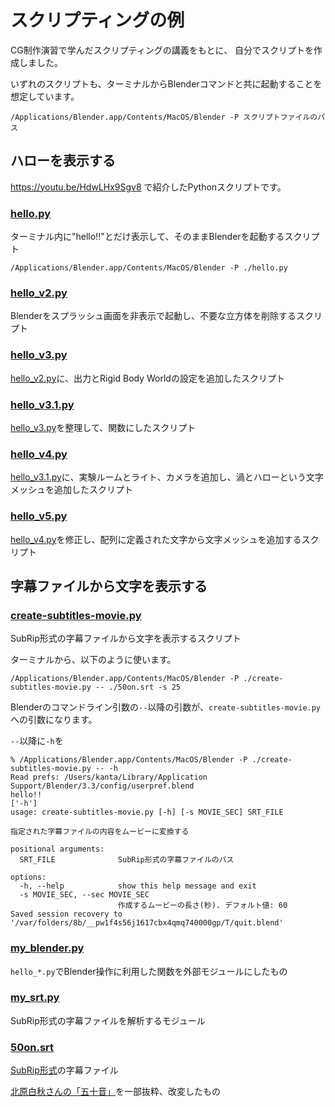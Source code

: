 # スクリプティングの例

CG制作演習で学んだスクリプティングの講義をもとに、
自分でスクリプトを作成しました。

いずれのスクリプトも、ターミナルからBlenderコマンドと共に起動することを想定しています。

~~~shell
/Applications/Blender.app/Contents/MacOS/Blender -P スクリプトファイルのパス
~~~

## ハローを表示する

https://youtu.be/HdwLHx9Sgv8 で紹介したPythonスクリプトです。

### [hello.py](hello.py)

ターミナル内に"hello!!"とだけ表示して、そのままBlenderを起動するスクリプト

~~~shell
/Applications/Blender.app/Contents/MacOS/Blender -P ./hello.py
~~~

### [hello_v2.py](hello_v2.py)

Blenderをスプラッシュ画面を非表示で起動し、不要な立方体を削除するスクリプト


### [hello_v3.py](hello_v3.py)

[hello_v2.py](hello_v2.py)に、出力とRigid Body Worldの設定を追加したスクリプト

### [hello_v3.1.py](hello_v3.1.py)

[hello_v3.py](hello_v3.py)を整理して、関数にしたスクリプト

### [hello_v4.py](hello_v4.py)

[hello_v3.1.py](hello_v3.1.py)に、実験ルームとライト、カメラを追加し、渦とハローという文字メッシュを追加したスクリプト

### [hello_v5.py](hello_v5.py)

[hello_v4.py](hello_v4.py)を修正し、配列に定義された文字から文字メッシュを追加するスクリプト

## 字幕ファイルから文字を表示する

### [create-subtitles-movie.py](create-subtitles-movie.py)

SubRip形式の字幕ファイルから文字を表示するスクリプト

ターミナルから、以下のように使います。

~~~shell
/Applications/Blender.app/Contents/MacOS/Blender -P ./create-subtitles-movie.py -- ./50on.srt -s 25
~~~

Blenderのコマンドライン引数の`--`以降の引数が、`create-subtitles-movie.py`への引数になります。

`--`以降に`-h`を

~~~shell
% /Applications/Blender.app/Contents/MacOS/Blender -P ./create-subtitles-movie.py -- -h
Read prefs: /Users/kanta/Library/Application Support/Blender/3.3/config/userpref.blend
hello!!
['-h']
usage: create-subtitles-movie.py [-h] [-s MOVIE_SEC] SRT_FILE

指定された字幕ファイルの内容をムービーに変換する

positional arguments:
  SRT_FILE              SubRip形式の字幕ファイルのパス

options:
  -h, --help            show this help message and exit
  -s MOVIE_SEC, --sec MOVIE_SEC
                        作成するムービーの長さ(秒). デフォルト値: 60
Saved session recovery to '/var/folders/8b/__pw1f4s56j1617cbx4qmq740000gp/T/quit.blend'
~~~

### [my_blender.py](my_blender.py)

`hello_*.py`でBlender操作に利用した関数を外部モジュールにしたもの

### [my_srt.py](my_srt.py)

SubRip形式の字幕ファイルを解析するモジュール

### [50on.srt](50on.srt)

[SubRip形式](https://ja.wikipedia.org/wiki/SubRip)の字幕ファイル

[北原白秋さんの「五十音」](https://ja.wikisource.org/wiki/%E4%BA%94%E5%8D%81%E9%9F%B3_(%E5%8C%97%E5%8E%9F%E7%99%BD%E7%A7%8B))を一部抜粋、改変したもの
